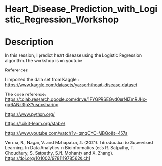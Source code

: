 # Heart_Disease_Prediction_with_Logistic_Regression_Workshop



# Description

In this session, I predict heart disease using the Logistic Regression algorithm.The workshop is on youtube









References

I imported the data set from Kaggle : https://www.kaggle.com/datasets/yasserh/heart-disease-dataset

The code reference: https://colab.research.google.com/drive/1FYGPRSEGvd0urNlZmRJHx-gq6ANn3IpX?usp=sharing

https://www.python.org/

https://scikit-learn.org/stable/

https://www.youtube.com/watch?v=qmqCYC-MBQo&t=457s

Verma, R., Nagar, V. and Mahapatra, S. (2021). Introduction to Supervised Learning. In Data Analytics in Bioinformatics (eds R. Satpathy, T. Choudhury, S. Satpathy, S.N. Mohanty and X. Zhang). https://doi.org/10.1002/9781119785620.ch1
